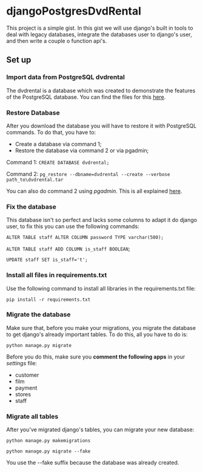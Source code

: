 # djangoPostgresDvdRental

This project is a simple gist. In this gist we will use django's built in tools to deal with legacy databases, integrate the databases user to django's user, and then write a couple o function api's.

## Set up

### Import data from PostgreSQL dvdrental

The dvdrental is a database which was created to demonstrate the features of the PostgreSQL database.
You can find the files for this [here](https://www.postgresqltutorial.com/postgresql-sample-database/).

### Restore Database

After you download the database you will have to restore it with PostgreSQL commands. To do that, you have to:

- Create a database via command 1;
- Restore the database via command 2 or via pgadmin;

Command 1: `CREATE DATABASE dvdrental;`

Command 2: `pg_restore --dbname=dvdrental --create --verbose path_to\dvdrental.tar`

You can also do command 2 using _pgadmin_. This is all explained [here](https://www.postgresqltutorial.com/postgresql-restore-database/).

### Fix the database

This database isn't so perfect and lacks some columns to adapt it do django user, to fix this you can use the following commands:

`ALTER TABLE staff ALTER COLUMN password TYPE varchar(500);`

`ALTER TABLE staff ADD COLUMN is_staff BOOLEAN`;

`UPDATE staff SET is_staff='t';`

### Install all files in requirements.txt

Use the following command to install all libraries in the requirements.txt file:

`pip install -r requirements.txt`

### Migrate the database

Make sure that, before you make your migrations, you migrate the database to get django's already important tables. To do this, all you have to do is:

`python manage.py migrate`

Before you do this, make sure you __comment the following apps__ in your _settings_ file: 

- customer
- film
- payment
- stores
- staff

### Migrate all tables

After you've migrated django's tables, you can migrate your new database:

`python manage.py makemigrations`

`python manage.py migrate --fake`

You use the --fake suffix because the database was already created.

